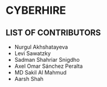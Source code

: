 # CYBERHIRE

## LIST OF CONTRIBUTORS

- Nurgul Akhshatayeva
- Levi Sawatzky
- Sadman Shahriar Snigdho
- Axel Omar Sánchez Peralta
- MD Sakil Al Mahmud
- Aarsh Shah
